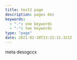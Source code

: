 ```yaml
---
title: test2 page
description: pages des
keywords:
  - "-": one keywords
  - "-": two keywords
type: "page"
date: 2021-02-28T13:22:12.321Z
---
```

meta desogccx